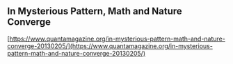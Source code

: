 ## In Mysterious Pattern, Math and Nature Converge
  
  [https://www.quantamagazine.org/in-mysterious-pattern-math-and-nature-converge-20130205/](https://www.quantamagazine.org/in-mysterious-pattern-math-and-nature-converge-20130205/)